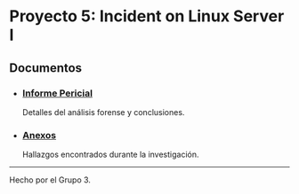 # Proyecto 5: Incident on Linux Server I

## Documentos

- ### [Informe Pericial](./Informe.md)

  Detalles del análisis forense y conclusiones.

- ### [Anexos](./Anexos.md)

  Hallazgos encontrados durante la investigación.

---

Hecho por el Grupo 3.
